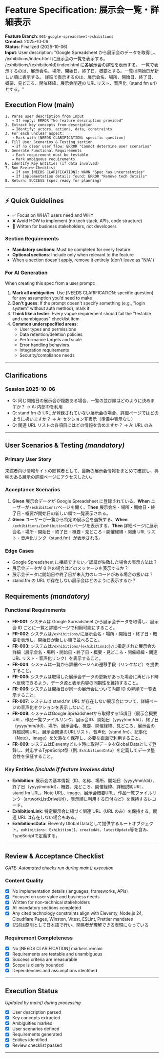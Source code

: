 # Feature Specification: 展示会一覧・詳細表示

**Feature Branch**: `001-google-spreadsheet-exhibitions`  
**Created**: 2025-10-06  
**Status**: Finalized (2025-10-06)  
**Input**: User description: "Google Spreadsheet から展示会のデータを取得し、 /exhibitions/index.html に展示会の一覧を表示する。 /exhibitions/{exhibitionId}/index.html に各展示会の詳細を表示する。 一覧で表示するのは、展示会名、場所、開始日、終了日、概要とする。一覧は開始日が新しい順に表示する。 詳細で表示するのは、展示会名、場所、開始日、終了日、概要、見どころ、開催経緯、展示会関連の URL リスト、音声化（stand fm url）とする。"

## Execution Flow (main)

```
1. Parse user description from Input
   → If empty: ERROR "No feature description provided"
2. Extract key concepts from description
   → Identify: actors, actions, data, constraints
3. For each unclear aspect:
   → Mark with [NEEDS CLARIFICATION: specific question]
4. Fill User Scenarios & Testing section
   → If no clear user flow: ERROR "Cannot determine user scenarios"
5. Generate Functional Requirements
   → Each requirement must be testable
   → Mark ambiguous requirements
6. Identify Key Entities (if data involved)
7. Run Review Checklist
   → If any [NEEDS CLARIFICATION]: WARN "Spec has uncertainties"
   → If implementation details found: ERROR "Remove tech details"
8. Return: SUCCESS (spec ready for planning)
```

---

## ⚡ Quick Guidelines

- ✅ Focus on WHAT users need and WHY
- ❌ Avoid HOW to implement (no tech stack, APIs, code structure)
- 👥 Written for business stakeholders, not developers

### Section Requirements

- **Mandatory sections**: Must be completed for every feature
- **Optional sections**: Include only when relevant to the feature
- When a section doesn't apply, remove it entirely (don't leave as "N/A")

### For AI Generation

When creating this spec from a user prompt:

1. **Mark all ambiguities**: Use [NEEDS CLARIFICATION: specific question] for any assumption you'd need to make
2. **Don't guess**: If the prompt doesn't specify something (e.g., "login system" without auth method), mark it
3. **Think like a tester**: Every vague requirement should fail the "testable and unambiguous" checklist item
4. **Common underspecified areas**:
   - User types and permissions
   - Data retention/deletion policies
   - Performance targets and scale
   - Error handling behaviors
   - Integration requirements
   - Security/compliance needs

---

## Clarifications

### Session 2025-10-06

- Q: 同じ開始日の展示会が複数ある場合、一覧の並び順はどのように決めますか？ → A: 内部IDを利用
- Q: stand.fm の URL が登録されていない展示会の場合、詳細ページではどのように扱いますか？ → A: セクション非表示（準備中表示なし）
- Q: 関連 URL リストの各項目にはどの情報を含めますか？ → A: URL のみ

---

## User Scenarios & Testing _(mandatory)_

### Primary User Story

来館者向け情報サイトの閲覧者として、最新の展示会情報をまとめて確認し、興味のある展示の詳細ページにアクセスしたい。

### Acceptance Scenarios

1. **Given** 展示会データが Google Spreadsheet に登録されている、**When** ユーザーが`/exhibitions/`ページを開く、**Then** 展示会名・場所・開始日・終了日・概要が開始日の新しい順で一覧表示される。
2. **Given** ユーザーが一覧から特定の展示会を選択する、**When** `/exhibitions/{exhibitionId}/`ページを表示する、**Then** 詳細ページに展示会名・場所・開始日・終了日・概要・見どころ・開催経緯・関連 URL リスト・音声化リンク（stand.fm）が表示される。

### Edge Cases

- Google Spreadsheet に接続できない／認証が失敗した場合の表示方法は？
- 展示会データが 0 件の場合はどのメッセージを表示するか？
- 展示会データに開始日や終了日が未入力のレコードがある場合の扱いは？
- stand.fm の URL が存在しない展示会はどのように表示するか？

## Requirements _(mandatory)_

### Functional Requirements

- **FR-001**: システムは Google Spreadsheet から展示会データを取得し、展示会 ID ごとに一覧と詳細ページで利用可能にすること。
- **FR-002**: システムは`/exhibitions/`に展示会名・場所・開始日・終了日・概要を表示し、開始日が新しい順で並べること。
- **FR-003**: システムは`/exhibitions/{exhibitionId}/`に指定された展示会の詳細（展示会名・場所・開始日・終了日・概要・見どころ・開催経緯・関連 URL リスト・音声化リンク）を表示すること。
- **FR-004**: システムは一覧から詳細ページへの遷移手段（リンクなど）を提供すること。
- **FR-005**: システムは取得した展示会データの更新があった場合に再ビルド時へ反映できるよう、データ源と表示内容の同期性を維持すること。
- **FR-006**: システムは開始日が同一の展示会について内部 ID の昇順で一覧表示すること。
- **FR-007**: システムは stand.fm URL が存在しない展示会について、詳細ページの音声化セクションを表示しないこと。
- **FR-008**: システムはGoogle Spreadsheetから取得する15項目（展示会概要URL、作品一覧ファイルリンク、展示会ID、開始日（yyyy/mm/dd）、終了日（yyyy/mm/dd）、場所、展示会名、概要、開催経緯、見どころ、展示会の詳細説明URL、展示会関連のURLリスト、音声化（stand.fm）、記事化（Note）、image）を欠落なく保存し、必要な画面で利用すること。
- **FR-009**: システムはEleventyビルド時に取得データをGlobal Dataとして登録し、対応するTypeScript型（例: `ExhibitionsData`）を定義してデータ整合性を保証すること。

### Key Entities _(include if feature involves data)_

- **Exhibition**: 展示会の基本情報（ID、名称、場所、開始日（yyyy/mm/dd）、終了日（yyyy/mm/dd）、概要、見どころ、開催経緯、詳細説明URL、stand.fm URL、Note URL、image、展示会概要URL、作品一覧ファイルリンク（artworkListDriveUrl）、表示順に利用する日付など）を保持するレコード。
- **ExhibitionLink**: 特定展示会に紐づく関連 URL（URL のみ）を保持する。関連 URL は存在しない場合もある。
- **ExhibitionsData**: Eleventy Global Dataとして提供するルートオブジェクト。`exhibitions: Exhibition[]`、`createdAt`、`latestUpdate`等を含み、TypeScriptで定義する。

---

## Review & Acceptance Checklist

_GATE: Automated checks run during main() execution_

### Content Quality

- [x] No implementation details (languages, frameworks, APIs)
- [x] Focused on user value and business needs
- [x] Written for non-technical stakeholders
- [x] All mandatory sections completed
- [x] Any cited technology constraints align with Eleventy, Node.js 24, Cloudflare Pages, Winston, Vitest, ESLint, Prettier mandates
- [x] 記述は原則として日本語で行い、関係者が理解できる表現になっている

### Requirement Completeness

- [x] No [NEEDS CLARIFICATION] markers remain
- [x] Requirements are testable and unambiguous
- [x] Success criteria are measurable
- [x] Scope is clearly bounded
- [x] Dependencies and assumptions identified

---

## Execution Status

_Updated by main() during processing_

- [x] User description parsed
- [x] Key concepts extracted
- [x] Ambiguities marked
- [x] User scenarios defined
- [x] Requirements generated
- [x] Entities identified
- [x] Review checklist passed

---
